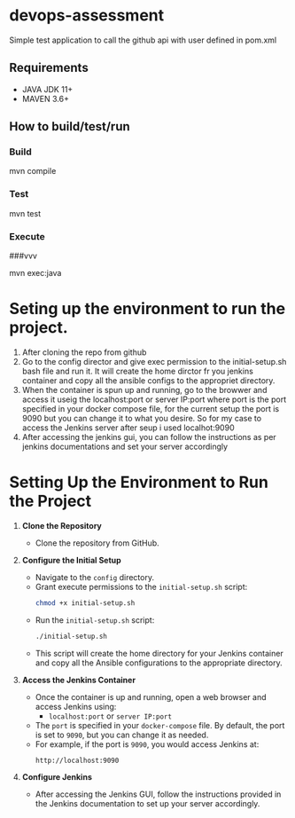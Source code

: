 # devops-assessment
Simple test application to call the github api with user defined in pom.xml

## Requirements ##
- JAVA JDK 11+
- MAVEN 3.6+

## How to build/test/run ##

### Build

mvn compile

### Test

mvn test

### Execute

###vvv

mvn exec:java


# Seting up the environment to run the project.
1.  After cloning the repo from github
2. Go to the config director and give exec permission to the initial-setup.sh bash file and run it. It will create the home dirctor fr you jenkins container and copy all the ansible configs to the appropriet directory.
3. When the container is spun up and running, go to the browwer and access it useig the localhost:port  or server IP:port where port is the port specified in your docker compose file, for the current setup the port is 9090 but you can change it to what you desire. So for my case to access the Jenkins server after seup i used localhot:9090
4.  After accessing the jenkins gui, you can follow the instructions as per jenkins documentations and set your server accordingly


# Setting Up the Environment to Run the Project

1. **Clone the Repository**
   - Clone the repository from GitHub.

2. **Configure the Initial Setup**
   - Navigate to the `config` directory.
   - Grant execute permissions to the `initial-setup.sh` script:
     ```bash
     chmod +x initial-setup.sh
     ```
   - Run the `initial-setup.sh` script:
     ```bash
     ./initial-setup.sh
     ```
   - This script will create the home directory for your Jenkins container and copy all the Ansible configurations to the appropriate directory.

3. **Access the Jenkins Container**
   - Once the container is up and running, open a web browser and access Jenkins using:
     - `localhost:port` or `server IP:port`
   - The `port` is specified in your `docker-compose` file. By default, the port is set to `9090`, but you can change it as needed.
   - For example, if the port is `9090`, you would access Jenkins at:
     ```
     http://localhost:9090
     ```

4. **Configure Jenkins**
   - After accessing the Jenkins GUI, follow the instructions provided in the Jenkins documentation to set up your server accordingly.




